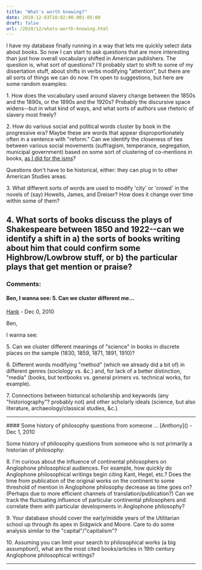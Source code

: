 ```yaml
---
title: "What's worth knowing?"
date: 2010-12-03T18:02:00.001-05:00
draft: false
url: /2010/12/whats-worth-knowing.html
---
```


I have my database finally running in a way that lets me quickly select data about books. So now I can start to ask questions that are more interesting than just how overall vocabulary shifted in American publishers. The question is, what sort of questions? I'll probably start to shift to some of my dissertation stuff, about shifts in verbs modifying "attention", but there are all sorts of things we can do now. I'm open to suggestions, but here are some random examples:

1\. How does the vocabulary used around slavery change between the 1850s and the 1890s, or the 1890s and the 1920s? Probably the discursive space widens--but in what kind of ways, and what sorts of authors use rhetoric of slavery most freely?

2\. How do various social and political words cluster by book in the progressive era? Maybe these are words that appear disproportionately often in a sentence with "reform." Can we identify the closeness of ties between various social movements (suffragism, temperance, segregation, municipal government) based on some sort of clustering of co-mentions in books, [as I did for the isms](http://sappingattention.blogspot.com/2010/11/clustering-isms-together.html)?

Questions don't have to be historical, either: they can plug in to other American Studies areas:

3\. What different sorts of words are used to modify 'city' or 'crowd' in the novels of (say) Howells, James, and Dreiser? How does it change over time within some of them?

## 4\. What sorts of books discuss the plays of Shakespeare between 1850 and 1922--can we identify a shift in a) the sorts of books writing about him that could confirm some Highbrow/Lowbrow stuff, or b) the particular plays that get mention or praise?

### Comments:

#### Ben, I wanna see: 5. Can we cluster different me...

[Hank](#) - <time datetime="2010-12-05T10:39:07.568-05:00">Dec 0, 2010</time>

Ben,

I wanna see:

5\. Can we cluster different meanings of "science" in books in discrete places on the sample (1830, 1859, 1871, 1891, 1910)?

6\. Different words modifying "method" (which we already did a bit of) in different genres (sociology vs. &c.) and, for lack of a better distinction, "media" (books, but textbooks vs. general primers vs. technical works, for example).

7\. Connections between historical scholarship and keywords (any "historiography"? probably not) and other scholarly ideals (science, but also literature, archaeology/classical studies, &c.).

<hr />
#### Some history of philosophy questions from someone ...
[Anthony]() - <time datetime="2010-12-06T19:04:13.905-05:00">Dec 1, 2010</time>

Some history of philosophy questions from someone who is not primarily a historian of philosophy:

8\. I'm curious about the influence of continental philosophers on Anglophone philosophical audiences. For example, how quickly do Anglophone philosophical writings begin citing Kant, Hegel, etc.? Does the time from publication of the original works on the continent to some threshold of mention in Anglophone philosophy decrease as time goes on? (Perhaps due to more efficient channels of translation/publication?) Can we track the fluctuating influence of particular continental philosophers and correlate them with particular developments in Anglophone philosophy?

9\. Your database should cover the early/middle years of the Utilitarian school up through its apex in Sidgwick and Moore. Care to do some analysis similar to the "capital"/"capitalism"?

10\. Assuming you can limit your search to philosophical works (a big assumption!), what are the most cited books/articles in 19th century Anglophone philosophical writings?

<hr />
